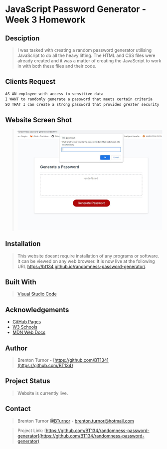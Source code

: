 # JavaScript Password Generator - Week 3 Homework

## Desciption

> I was tasked with creating a random password generator utilising JavaScript to do all the heavy lifting. The HTML and CSS files were already created and it was a matter of creating the JavaScript to work in with both these files and their code. 

## Clients Request
```md
AS AN employee with access to sensitive data
I WANT to randomly generate a password that meets certain criteria
SO THAT I can create a strong password that provides greater security
```
## Website Screen Shot

><img src="Assets\Generate-password-screenshot.JPG" alt="Generate Password Website Screenshot">

## Installation

> This website doesnt require installation of any programs or software. It can be viewed on any web browser. It is now live at the following URL https://bt134.github.io/randomness-password-generator/.

## Built With

> [Visual Studio Code](https://code.visualstudio.com/)

## Acknowledgements

* [GitHub Pages](https://pages.github.com)
* [W3 Schools](https://www.w3schools.com/)
* [MDN Web Docs](https://developer.mozilla.org/en-US/)

## Author

> Brenton Turnor - [https://github.com/BT134](https://github.com/BT134)

## Project Status

> Website is currently live. 

## Contact 

> Brenton Turnor [@BTurnor](https://twitter.com/BTurnor) - brenton.turnor@hotmail.com

> Project Link: [https://github.com/BT134/randomness-password-generator](https://github.com/BT134/randomness-password-generator)
